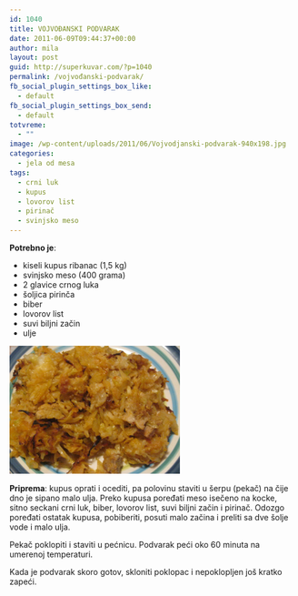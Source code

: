 ```yaml
---
id: 1040
title: VOJVOĐANSKI PODVARAK
date: 2011-06-09T09:44:37+00:00
author: mila
layout: post
guid: http://superkuvar.com/?p=1040
permalink: /vojvođanski-podvarak/
fb_social_plugin_settings_box_like:
  - default
fb_social_plugin_settings_box_send:
  - default
totvreme:
  - ""
image: /wp-content/uploads/2011/06/Vojvodjanski-podvarak-940x198.jpg
categories:
  - jela od mesa
tags:
  - crni luk
  - kupus
  - lovorov list
  - pirinač
  - svinjsko meso
---
```

**Potrebno je**:

  * kiseli kupus ribanac (1,5 kg)
  * svinjsko meso (400 grama)
  * 2 glavice crnog luka
  * šoljica pirinča
  * biber
  * lovorov list
  * suvi biljni začin
  * ulje

<img class="alignnone size-medium wp-image-4779" title="Vojvodjanski podvarak" src="/wp-content/uploads/2011/06/Vojvodjanski-podvarak-1024x768.jpg" alt="" width="300" height="225" /> 

**Priprema**: kupus oprati i ocediti, pa polovinu staviti u šerpu (pekač) na čije dno je sipano malo ulja. Preko kupusa poređati meso isečeno na kocke, sitno seckani crni luk, biber, lovorov list, suvi biljni začin i pirinač. Odozgo poređati ostatak kupusa, pobiberiti, posuti malo začina i preliti sa dve šolje vode i malo ulja.

Pekač poklopiti i staviti u pećnicu. Podvarak peći oko 60 minuta na umerenoj temperaturi.

Kada je podvarak skoro gotov, skloniti poklopac i nepoklopljen još kratko zapeći.